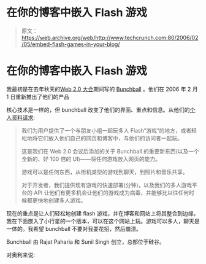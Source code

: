# 在你的博客中嵌入 Flash 游戏

> 原文：<https://web.archive.org/web/http://www.techcrunch.com:80/2006/02/05/embed-flash-games-in-your-blog/>

# 在你的博客中嵌入 Flash 游戏

 [](https://web.archive.org/web/20210210234655/http://www.bunchball.com/) 我最初是在去年秋天的[Web 2.0 大会](https://web.archive.org/web/20210210234655/http://www.beta.techcrunch.com/2005/10/05/the-companies-of-web-20-part-1/)期间写的 [Bunchball](https://web.archive.org/web/20210210234655/http://www.bunchball.com/) 。他们在 2006 年 2 月 1 日重新推出了他们的产品

核心技术是一样的，但 bunchball 改变了他们的界面、重点和信息。从他们的[个人资料请求](https://web.archive.org/web/20210210234655/http://www.beta.techcrunch.com/submit-profile):

> 我们为用户提供了一个与朋友小组一起玩多人 Flash“游戏”的地方，或者轻松地将它们放入他们自己的网页和博客中，与他们的访问者一起玩。
> 
> 这是我们在 Web 2.0 会议后添加的关于 Bunchball 的重要新东西(以及一个全新的、好 100 倍的 UI)——将任何游戏放入网页的能力。
> 
> 游戏可以是任何东西，从街机类型的游戏到聊天，到照片和音乐共享。
> 
> 对于开发者，我们提供现有游戏的快速部署(分钟)，以及我们的多人游戏平台的 API 让他们有更多机会让他们的游戏成为病毒，并能够比以往任何时候都更快地创建多人游戏。

现在的重点是让人们轻松地创建 flash 游戏，并在博客和网站上将其整合到边缘。我在下面嵌入了小行星的一个版本，可以在这个网站上玩。游戏可以多人，聊天是一体的。我希望 bunchball 不要对我耍花招，然后崩溃。

Bunchball 由 Rajat Paharia 和 Sunil Singh 创立，总部位于硅谷。

对奥利来说:
